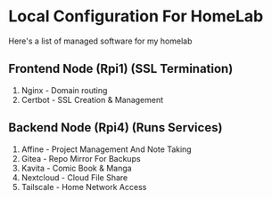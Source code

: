 # Local Configuration For HomeLab
Here's a list of managed software for my homelab
## Frontend Node (Rpi1) (SSL Termination)
1. Nginx - Domain routing
2. Certbot - SSL Creation & Management
## Backend Node (Rpi4) (Runs Services)
1. Affine - Project Management And Note Taking
2. Gitea - Repo Mirror For Backups
3. Kavita - Comic Book & Manga
4. Nextcloud - Cloud File Share
5. Tailscale - Home Network Access